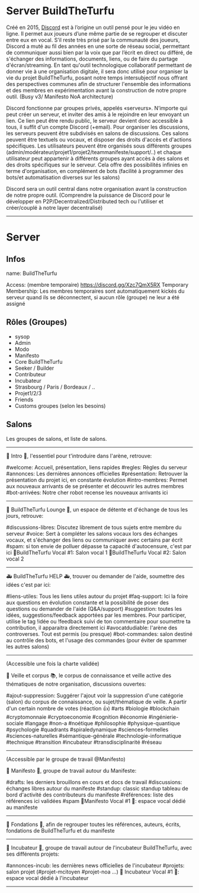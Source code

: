 # Server BuildTheTurfu
Créé en 2015, [Discord](https://discordapp.com/) est à l’origine un outil pensé pour le jeu vidéo en ligne. Il permet aux joueurs d’une même partie de se regrouper et discuter entre eux en vocal. S’il reste très prisé par la communauté des joueurs, Discord a muté au fil des années en une sorte de réseau social, permettant de communiquer aussi bien par la voix que par l’écrit en direct ou différé, de s'échanger des informations, documents, liens, ou de faire du partage d'écran/streaming. En tant qu'outil technologique collaboratif permettant de donner vie à une organisation digitale, il sera donc utilisé pour organiser la vie du projet BuildTheTurfu, posant notre temps intersubjectif nous offrant des perspectives communes afin de structurer l'ensemble des informations et des membres en expérimentation avant la construction de notre propre outil. (Busy v3/ Manifesto NoA architecture)

Discord fonctionne par groupes privés, appelés «serveurs». N’importe qui peut créer un serveur, et inviter des amis à le rejoindre en leur envoyant un lien. Ce lien peut être rendu public, le serveur devient donc accessible à tous, il suffit d'un compte Discord (+email). Pour organiser les discussions, les serveurs peuvent être subdivisés en salons de discussions. Ces salons peuvent être textuels ou vocaux, et disposer des droits d'accès et d'actions spécifiques. Les utilisateurs peuvent être organisés sous différents groupes (admin/modérateur/projet1/projet2/teammanifeste/support/..) et chaque utilisateur peut appartenir à différents groupes ayant accès à des salons et des droits spécifiques sur le serveur. Cela offre des possibilités infinies en terme d'organisation, en complément de bots (facilité à programmer des bots/et automatisation diverses sur les salons)

Discord sera un outil central dans notre organisation avant la construction de notre propre outil. (Comprendre la puissance de Discord pour le développer en P2P/Decentralized/Distributed tech ou l'utiliser et créer/couplé à notre layer decentralisé)

---

# Server

## Infos 
name: BuildTheTurfu

Access: (membre temporaire) https://discord.gg/Xzc7QmX5RX
Temporary Membership: Les membres temporaires sont automatiquement kickés du serveur quand ils se déconnectent, si aucun rôle (groupe) ne leur a été assigné

## Rôles (Groupes)
- sysop 
- Admin
- Modo
- Manifesto
- Core BuildTheTurfu
- Seeker / Builder
- Contributeur
- Incubateur
- Strasbourg / Paris / Bordeaux / ..
-  Projet1/2/3
-  Friends
-  Customs groupes (selon les besoins)

## Salons

Les groupes de salons, et liste de salons.

---
🥨 Intro 🥨, l'essentiel pour t'introduire dans l'arène, retrouve:

#welcome: Accueil, présentation, liens rapides
#regles: Règles du serveur
#annonces: Les dernières annonces officielles
#présentation: Retrouver la présentation du projet ici, en constante évolution
#intro-membres: Permet aux nouveaux arrivants de se présenter et découvrir les autres membres
#bot-arrivées: Notre cher robot recense les nouveaux arrivants ici

---
🥂 BuildTheTurfu Lounge 🥂, un espace de détente et d'échange de tous les jours, retrouve:

#discussions-libres: Discutez librement de tous sujets entre membre du serveur
#voice: Sert à compléter les salons vocaux lors des échanges vocaux, et s'échanger des liens ou communiquer avec certains par écrit
#spam: si ton envie de polluer dépasse ta capacité d'autocensure, c'est par ici
🎤BuildTheTurfu Vocal #1: Salon vocal 1
🎤BuildTheTurfu Vocal #2: Salon vocal 2

---
🚑 BuildTheTurfu HELP 🚑, trouver ou demander de l'aide, soumettre des idées c'est par ici:

#liens-utiles: Tous les liens utiles autour du projet
#faq-support: Ici la foire aux questions en évolution constante et la possibilité de poser des questions ou demander de l'aide (Q&A/support)
#suggestion: toutes les idées, suggestions/feedback apportées par les membres. Pour participer, utilise le tag !idée ou !feedback suivi de ton commentaire pour soumettre ta contribution, il apparaitra directement ici
#avocatdudiable: l'arène des controverses. Tout est permis (ou presque)
#bot-commandes: salon destiné au contrôle des bots, et l'usage des commandes (pour éviter de spammer les autres salons)

---
(Accessible une fois la charte validée)

🧲 Veille et corpus 📚, le corpus de connaissance et veille active des thématiques de notre organisation, discussions ouvertes:

#ajout-suppression: Suggérer l'ajout voir la suppression d'une catégorie (salon) du corpus de connaissance, ou sujet/thématique de veille. A partir d'un certain nombre de votes (réaction :thumbsup:)
#arts #biologie #blockchain #cryptomonnaie #cryptoeconomie #cognition #économie #ingénierie-sociale #langage #non-a #noétique #philosophie #physique-quantique #psychologie #quadrants #spiraledynamique #sciences-formelles #sciences-naturelles #sémantique-générale #technologie-informatique #technique #transition #incubateur #transdisciplinarité #réseau

---
(Accessible par le groupe de travail @Manifesto)

🚀 Manifesto 🚀, groupe de travail autour du Manifeste:

#drafts: les derniers brouillons en cours et docs de travail
#discussions: échanges libres autour du manifeste
#standup: classic standup tableau de bord d'activité des contributeurs du manifeste
#références: liste des références ici validées
#spam 
🎤Manifesto Vocal #1 🎤: espace vocal dédié au manifeste

---
🔨 Fondations 🧰, afin de regrouper toutes les références, auteurs, écrits, fondations de BuildTheTurfu et du manifeste

---
🍭 Incubateur 🍭, groupe de travail autour de l'incubateur BuildTheTurfu, avec ses différents projets:

#annonces-incub: les dernières news officielles de l'incubateur
#projets: salon projet (#projet-mcitoyen #projet-noa ...)
🎤 Incubateur Vocal #1 🎤: espace vocal dédié à l'incubateur

---

